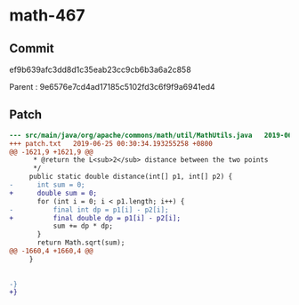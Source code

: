 # math-467

## Commit
ef9b639afc3dd8d1c35eab23cc9cb6b3a6a2c858

Parent : 9e6576e7cd4ad17185c5102fd3c6f9f9a6941ed4

## Patch
```diff
--- src/main/java/org/apache/commons/math/util/MathUtils.java	2019-06-25 00:27:38.449248028 +0800
+++ patch.txt	2019-06-25 00:30:34.193255258 +0800
@@ -1621,9 +1621,9 @@
      * @return the L<sub>2</sub> distance between the two points
      */
     public static double distance(int[] p1, int[] p2) {
-      int sum = 0;
+      double sum = 0;
       for (int i = 0; i < p1.length; i++) {
-          final int dp = p1[i] - p2[i];
+          final double dp = p1[i] - p2[i];
           sum += dp * dp;
       }
       return Math.sqrt(sum);
@@ -1660,4 +1660,4 @@
     }
 
 
-}
+}
```